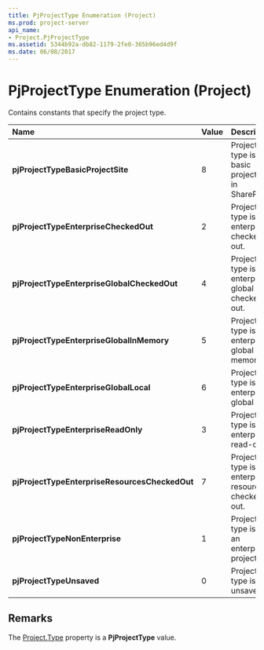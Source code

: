 ```yaml
---
title: PjProjectType Enumeration (Project)
ms.prod: project-server
api_name:
- Project.PjProjectType
ms.assetid: 5344b92a-db82-1179-2fe0-365b96ed4d9f
ms.date: 06/08/2017
---
```



# PjProjectType Enumeration (Project)

Contains constants that specify the project type.



|**Name**|**Value**|**Description**|
|:-----|:-----|:-----|
|**pjProjectTypeBasicProjectSite**|8|Project type is a basic project site in SharePoint.|
|**pjProjectTypeEnterpriseCheckedOut**|2|Project type is enterprise checked out.|
|**pjProjectTypeEnterpriseGlobalCheckedOut**|4|Project type is enterprise global checked out.|
|**pjProjectTypeEnterpriseGlobalInMemory**|5|Project type is enterprise global in memory.|
|**pjProjectTypeEnterpriseGlobalLocal**|6|Project type is enterprise global local.|
|**pjProjectTypeEnterpriseReadOnly**|3|Project type is enterprise read-only.|
|**pjProjectTypeEnterpriseResourcesCheckedOut**|7|Project type is enterprise resources checked out.|
|**pjProjectTypeNonEnterprise**|1|Project type is not an enterprise project.|
|**pjProjectTypeUnsaved**|0|Project type is unsaved.|

## Remarks

The [Project.Type](Project.Project.Type.md) property is a **PjProjectType** value.


